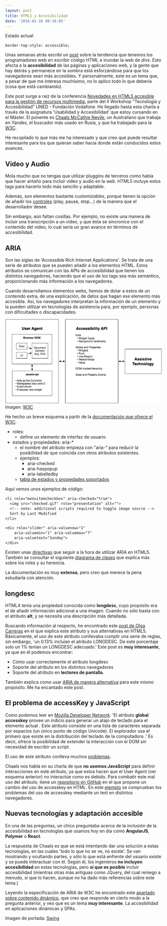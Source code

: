 ```yaml
---
layout: post
title: HTML5 y Accesibilidad
date: '2016-01-16 09:36:05'
---
```


Estado actual:
<pre><code class="language-css">border-top-style: accessible;
</code></pre>

Unas semanas atrás escribí un [post](http://bordertopstyle.com/divinitis/) sobre la tendencia que tenemos los programadores web en escribir código HTML e inundar la web de *divs*. Esto afecta a la **accesibilidad** de las páginas y aplicaciones web, y la gente que hay detrás y permanece en la sombra está esforzándose para que los navegadores sean más accesibles. Y personalmente, este es un tema que, a pesar de que me interesa muchísimo, no lo aplico todo lo que debería (cosa que está cambiando).

Este post surge a raíz de la conferencia [Novedades en HTML5 accesible para la gestión de recursos multimedia](https://canal.uned.es/mmobj/index/id/47135), parte del II Workshop "Tecnología y Accesibilidad" UNED - Fundación Vodafone. He llegado hasta esta charla a través de la asignatura 'Usabilidad y Accesibilidad' que estoy cursando en el Máster. El ponente es [Chaals McCathie Nevile](https://twitter.com/chaals), un Australiano que trabaja en Yandex, el buscador más usado en Rusia, y que ha trabajado para la [W3C](https://www.w3.org/People/Charles/).

He recopilado lo que más me ha interesado y que creo que puede resultar interesante para los que quieran saber hacia donde están conducidos estos avances.

## Video y Audio
Mola mucho que no tengas que utilizar pluggins de terceros como había que hacer antaño para incluir vídeo y audio en la web. HTML5 incluye estos tags para hacerlo todo más sencillo y adaptable.

Además, son elementos bastante *customizables*, porque tienen la opción de añadir los [controles](https://developer.mozilla.org/es/docs/Web/HTML/Usando_audio_y_video_con_HTML5) (play, pause, stop...) de la manera que el desarrollador desee.

Sin embargo, aún faltan cosillas. Por ejemplo, no existe una manera de incluir una transcripción a un vídeo, y que ésta se sincronice con el contenido del vídeo, lo cual sería un gran avance en términos de accesibilidad.

## ARIA

Son las siglas de 'Accessible Rich Internet Applications'. Se trata de una serie de atributos que se pueden añadir a los elementos HTML. Estos atributos se comunican con las APIs de accesibilidad que tienen los distintos navegadores, haciendo que el uso de los tags sea más semántico, proporcionando más información a los navegadores.

Cuando desarrollamos elementos webs, hemos de dotar a estos de un contenido extra, de una explicación, de datos que hagan ese elemento más accesible. Así, los navegadores interpretan la información de un elemento y la pueden utilizar en tecnologías de asistencia para, por ejemplo, personas con dificultades o discapacidades.

![](/img/content/images/2016/01/accessibleelement.png)
Imagen: [W3C](https://www.w3.org/TR/wai-aria/introduction#at_support)

He hecho un breve esquema a partir de la [documentación que ofrece el W3C](https://www.w3.org/TR/wai-aria/usage).

* roles: 
  * define un elemento de interfaz de usuario
* estados y propiedades: aria-*
  * el nombre del atributo empieza con "aria-" para reducir la posibilidad de que coincida con otros atributos existentes.
  * ejemplos:
     * aria-checked
     * aria-haspopup
     * aria-labelledby
  * [tabla de estados y propiedades soportados](https://www.w3.org/TR/wai-aria/appendices#a_schemata)

Aquí vemos unos ejemplos de código:
```
<li role="menuitemcheckbox" aria-checked="true">
  <img src="checked.gif" role="presentation" alt="">
  <!-- note: additional scripts required to toggle image source -->
  Sort by Last Modified
</li>
```

```
<div role="slider" aria-valuenow="1" 
	aria-valuemin="1" aria-valuemax="7"
	aria-valuetext="Sunday">
</div>
```

Existen unas [directivas](http://w3c.github.io/aria-in-html/) que seguir a la hora de utilizar ARIA en HTML5. También se consultar el siguiente [diagrama de clases](https://www.w3.org/TR/wai-aria/rdf_model.png) que explica más sobre los roles y su herencia.

La documentación es muy **extensa**, pero creo que merece la pena estudiarla con atención.

## longdesc

HTML4 tenía una propiedad conocida como **longdesc**, cuyo propósito era el de añadir información adicional a una imagen. Cuando no sólo basta con el atributo **alt**, y se necesita una descripción más detallada.

Buscando información al respecto, he encontrado este [post de Olga Carreras](http://olgacarreras.blogspot.com.es/2015/01/longdesc-soporte-y-alternativas-wcag-20.html) en el que explica este atributo y sus alternativas en HTML5. Básicamente, el uso de este atributo conllevaba cumplir una serie de reglas, sin embargo, 'un 0.13% incluían el atributo LONGDESC. De este porcentaje solo un 1% tenían un LONGDESC adecuado.' Este post es **muy interesante**, ya que en él podemos encontrar:

* Cómo usar correctamente el atributo longdesc
* Soporte del atributo en los distintos navegadores
* Soporte del atributo en **lectores de pantalla**.

También explica como usar [ARIA de manera alternativa](https://www.w3.org/TR/2014/NOTE-WCAG20-TECHS-20140916/ARIA15) para este mismo propósito. Me ha encantado este post.

## El problema de accessKey y JavaScript

Como podemos leer en [Mozilla Developer Network](https://developer.mozilla.org/es/docs/Web/HTML/Atributos_Globales/accesskey): 'El atributo **global accesskey** provee un indicio para generar un atajo de teclado para el elemento actual . Este atributo consiste en una lista de caracteres separada por espacios (un único punto de código Unicode). El explorador usa el primero que existe en la distribución del teclado de la computadora .' Es decir, ofrece la posibilidad de extender la interacción con el DOM sin necesidad de escribir un script.

El uso de este atributo conlleva muchos [problemas](http://john.foliot.ca/more-reasons-why-we-dont-use-accesskeys/).

Chaals nos habla en su charla de que **no usemos JavaScript** para definir interacciones en este atributo, ya que estos hacen que el User Agent (ver esquema anterior) no interactúe como es debido. Para combatir este mal uso del atributo, tiene un [repositorio en GitHub](https://github.com/chaals/accesskey) en el que propone un cambio del uso de accesskey en HTML. En este [ejemplo](http://chaals.github.io/accesskey/tests/accesskey-cyrillic-latin-manual.html) se comprueban los problemas del uso de accesskey mediante un test en distintos navegadores.


## Nuevas tecnologías y adaptación accesible

En una de las preguntas, un chico preguntaba acerca de la inclusión de la accesibilidad en tecnologías que usamos hoy en día como **AngularJS**, **Polymer** o **React**.

La respuesta de Chaals es que se está intentando dar una solución a estas tecnologías, en las cuales 'todo lo que no se ve, no existe'. Se van mostrando y ocultando partes, y sólo lo que está enfrente del usuario existe y se puede interactuar con él. Según él, los ingenieros **no incluyen accesibilidad** en estas tecnologías, pero **sí que es posible** incluir accesibilidad (mientras otras más antiguas como JQuery, del cual reniego a menudo, sí que lo hacen, aunque no ha dado más referencias sobre este tema.)

Leyendo la especificación de ARIA de W3C he encontrado este [apartado sobre contenido dinámico](https://www.w3.org/TR/2013/WD-wai-aria-practices-20130307/#docmgt), que creo que responde en cierto modo a la pregunta anterior, y veo que es un tema **muy interesante**. La accesibilidad en aplicaciones dinámicas y SPAs.

Imagen de portada: [Swing](http://simpledesktops.com/browse/desktops/2013/jul/26/swing/)